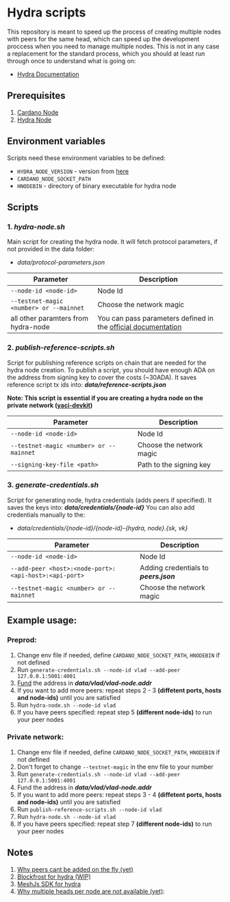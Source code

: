 # Hydra scripts

This repository is meant to speed up the process of creating multiple nodes with peers for the same head, which can speed up the development proccess when you need to manage multiple nodes. This is not in any case a replacement for the standard process, which you should at least run through once to understand what is going on:

- [Hydra Documentation](https://hydra.family/head-protocol/docs)

## Prerequisites

1. [Cardano Node](https://github.com/IntersectMBO/cardano-node/releases)
2. [Hydra Node](https://github.com/cardano-scaling/hydra/releases)

## Environment variables

Scripts need these environment variables to be defined:

- `HYDRA_NODE_VERSION` - version from [here](https://github.com/cardano-scaling/hydra/releases)
- `CARDANO_NODE_SOCKET_PATH`
- `HNODEBIN` - directory of binary executable for hydra node

## Scripts

### 1. _hydra-node.sh_

Main script for creating the hydra node. It will fetch protocol parameters, if not provided in the data folder:

- _data/protocol-parameters.json_

| Parameter                               | Description                                                                                               |
| --------------------------------------- | --------------------------------------------------------------------------------------------------------- |
| `--node-id <node-id>`                   | Node Id                                                                                                   |
| `--testnet-magic <number> or --mainnet` | Choose the network magic                                                                                  |
| all other paramters from hydra-node     | You can pass parameters defined in the [official documentation](https://github.com/cardano-scaling/hydra) |

### 2. _publish-reference-scripts.sh_

Script for publishing reference scripts on chain that are needed for the hydra node creation. To publish a script, you should have enough ADA on the address from signing key to cover the costs (~30ADA). It saves reference script tx ids into: **_data/reference-scripts.json_**

**Note: This script is essential if you are creating a hydra node on the private network ([yaci-devkit](https://github.com/bloxbean/yaci-devkit))**

| Parameter                               | Description              |
| --------------------------------------- | ------------------------ |
| `--node-id <node-id>`                   | Node Id                  |
| `--testnet-magic <number> or --mainnet` | Choose the network magic |
| `--signing-key-file <path>`             | Path to the signing key  |

### 3. _generate-credentials.sh_

Script for generating node, hydra credentials (adds peers if specified). It saves the keys into: **_data/credentials/{node-id}_**
You can also add credentials manually to the:

- _data/credentials/{node-id}/{node-id}-{hydra, node}.{sk, vk}_

| Parameter                                             | Description                            |
| ----------------------------------------------------- | -------------------------------------- |
| `--node-id <node-id>`                                 | Node Id                                |
| `--add-peer <host>:<node-port>:<api-host>:<api-port>` | Adding credentials to **_peers.json_** |
| `--testnet-magic <number> or --mainnet`               | Choose the network magic               |

## Example usage:

### Preprod:

1. Change env file if needed, define `CARDANO_NODE_SOCKET_PATH`, `HNODEBIN` if not defined
2. Run `generate-credentials.sh --node-id vlad --add-peer 127.0.0.1:5001:4001`
3. [Fund](https://docs.cardano.org/cardano-testnets/tools/faucet) the address in **_data/vlad/vlad-node.addr_**
4. If you want to add more peers: repeat steps 2 - 3 **(diffetent ports, hosts and node-ids)** until you are satisfied
5. Run `hydra-node.sh --node-id vlad`
6. If you have peers specified: repeat step 5 **(different node-ids)** to run your peer nodes

### Private network:

1. Change env file if needed, define `CARDANO_NODE_SOCKET_PATH`, `HNODEBIN` if not defined
2. Don't forget to change `--testnet-magic` in the env file to your number
3. Run `generate-credentials.sh --node-id vlad --add-peer 127.0.0.1:5001:4001`
4. Fund the address in **_data/vlad/vlad-node.addr_**
5. If you want to add more peers: repeat steps 3 - 4 **(diffetent ports, hosts and node-ids)** until you are satisfied
6. Run `publish-reference-scripts.sh --node-id vlad`
7. Run `hydra-node.sh --node-id vlad`
8. If you have peers specified: repeat step 7 **(different node-ids)** to run your peer nodes

## Notes

1. [Why peers cant be added on the fly (yet)](https://github.com/cardano-scaling/hydra/issues/240)
2. [Blockfrost for hydra (WIP)](https://github.com/cardano-scaling/hydra/issues/1305)
3. [MeshJs SDK for hydra](https://meshjs.dev/providers/hydra)
4. [Why multiple heads per node are not available (yet)](https://github.com/cardano-scaling/hydra/issues/383):

